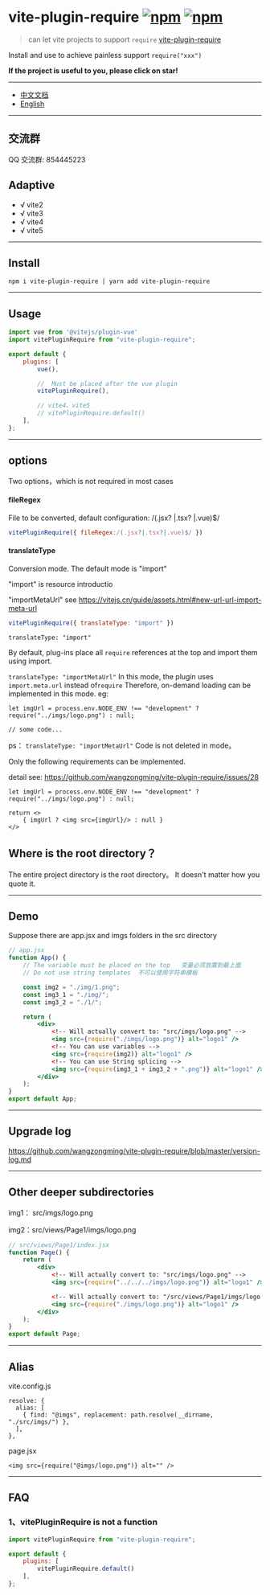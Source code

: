 # vite-plugin-require [![npm](https://img.shields.io/npm/v/vite-plugin-require.svg)](https://www.npmjs.com/package/vite-plugin-require) [![npm](https://img.shields.io/npm/dm/vite-plugin-require.svg?style=flat)](https://www.npmjs.com/package/vite-plugin-require)

> can let vite projects to support `require` [vite-plugin-require](https://www.npmjs.com/package/vite-plugin-require)

Install and use to achieve painless support `require("xxx")`


**If the project is useful to you, please click on star!**



---
-  [中文文档](https://github.com/wangzongming/vite-plugin-require/blob/master/readme-zh.md)
-  [English](https://github.com/wangzongming/vite-plugin-require)
---


## 交流群 

QQ 交流群: 854445223

## Adaptive

- √ vite2
- √ vite3
- √ vite4
- √ vite5
  
---
## Install

```
npm i vite-plugin-require | yarn add vite-plugin-require
```


---
## Usage

```js
import vue from '@vitejs/plugin-vue'
import vitePluginRequire from "vite-plugin-require";

export default {
	plugins: [
        vue(),

        //  Must be placed after the vue plugin
		vitePluginRequire(),

        // vite4、vite5
        // vitePluginRequire.default()
	],
};
```
---
## options

Two options，which is not required in most cases

#### fileRegex

File to be converted, default configuration: /(.jsx? |.tsx? |.vue)$/

``` js
vitePluginRequire({ fileRegex:/(.jsx?|.tsx?|.vue)$/ })
```


#### translateType

Conversion mode. The default mode is "import"


"import" is resource introductio

"importMetaUrl" see https://vitejs.cn/guide/assets.html#new-url-url-import-meta-url 

``` js
vitePluginRequire({ translateType: "import" })
``` 


`translateType: "import"`

By default, plug-ins place all `require` references at the top and import them using import.


`translateType: "importMetaUrl"` 
In this mode, the plugin uses ` import.meta.url ` instead of`require` 
Therefore, on-demand loading can be implemented in this mode. eg:
```
let imgUrl = process.env.NODE_ENV !== "development" ? require("../imgs/logo.png") : null;

// some code...
```

ps： `translateType: "importMetaUrl"` Code is not deleted in mode。

Only the following requirements can be implemented.

detail see: https://github.com/wangzongming/vite-plugin-require/issues/28
```
let imgUrl = process.env.NODE_ENV !== "development" ? require("../imgs/logo.png") : null;

return <>
    { imgUrl ? <img src={imgUrl}/> : null }
</>

```


## Where is the root directory？

The entire project directory is the root directory。
It doesn't matter how you quote it.

---
## Demo

Suppose there are app.jsx and imgs folders in the src directory

```jsx
// app.jsx
function App() {
    // The variable must be placed on the top   变量必须放置到最上面
    // Do not use string templates  不可以使用字符串模板

    const img2 = "./img/1.png";
    const img3_1 = "./img/";
    const img3_2 = "./1/";

    return (
        <div>
            <!-- Will actually convert to: "src/imgs/logo.png" -->
            <img src={require("./imgs/logo.png")} alt="logo1" />
            <!-- You can use variables -->
            <img src={require(img2)} alt="logo1" />
            <!-- You can use String splicing -->
            <img src={require(img3_1 + img3_2 + ".png")} alt="logo1" />
        </div>
    );
}
export default App;
```
---
## Upgrade log

https://github.com/wangzongming/vite-plugin-require/blob/master/version-log.md

---
## Other deeper subdirectories
img1： src/imgs/logo.png

img2：src/views/Page1/imgs/logo.png
 

```jsx
// src/views/Page1/index.jsx
function Page() {
    return (
        <div>
            <!-- Will actually convert to: "src/imgs/logo.png" -->
            <img src={require("../../../imgs/logo.png")} alt="logo1" />

            <!-- Will actually convert to: "/src/views/Page1/imgs/logo.png" -->
			<img src={require("./imgs/logo.png")} alt="logo1" />
        </div>
    );
}
export default Page;
```
---
  
## Alias

vite.config.js

```
resolve: {
  alias: [
    { find: "@imgs", replacement: path.resolve(__dirname, "./src/imgs/") },
  ],
},
```

page.jsx

```
<img src={require("@imgs/logo.png")} alt="" />
```
---
## FAQ

### 1、vitePluginRequire is not a function

```js
import vitePluginRequire from "vite-plugin-require";

export default {
	plugins: [  
        vitePluginRequire.default()
	],
};
```
